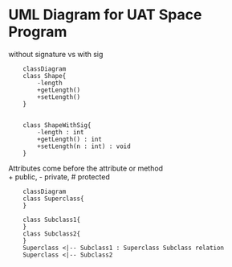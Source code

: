 # UML Diagram for UAT Space Program

without signature vs with sig

```mermaid
    classDiagram
    class Shape{
        -length
        +getLength()
        +setLength()
    }


    class ShapeWithSig{
        -length : int
        +getLength() : int
        +setLength(n : int) : void
    }

```

Attributes come before the attribute or method<br>
\+ public, \- private, \# protected<br>

```mermaid
    classDiagram
    class Superclass{
    }

    class Subclass1{
    }
    class Subclass2{
    }
    Superclass <|-- Subclass1 : Superclass Subclass relation
    Superclass <|-- Subclass2
```